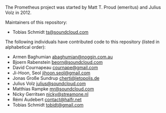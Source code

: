 The Prometheus project was started by Matt T. Proud (emeritus) and
Julius Volz in 2012.

Maintainers of this repository:

- Tobias Schmidt <ts@soundcloud.com>

The following individuals have contributed code to this repository
(listed in alphabetical order):

- Armen Baghumian <abaghumian@noggin.com.au>
- Bjoern Rabenstein <beorn@soundcloud.com>
- David Cournapeau <cournape@gmail.com>
- Ji-Hoon, Seol <jihoon.seol@gmail.com>
- Jonas Große Sundrup <cherti@letopolis.de>
- Julius Volz <julius@soundcloud.com>
- Matthias Rampke <mr@soundcloud.com>
- Nicky Gerritsen <nicky@streamone.nl>
- Rémi Audebert <contact@halfr.net>
- Tobias Schmidt <tobidt@gmail.com>
